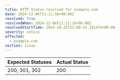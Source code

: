 ```yaml
---
title: HTTP Status resolved for example.com
date: 2024-12-06T11:11:10+00:00Z
resolved: True
resolvedWhen: 2024-12-06T11:11:10+00:00Z
resolvedStartTime: 2024-10-25T21:09:43.191474+00:00
severity: notice
affected:
  - example.com
section: issue
---
```


| Expected Statuses | Actual Status  |
|-------------------|----------------|
| 200, 301, 302 | 200 |
